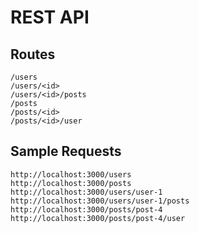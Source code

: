 # REST API

## Routes
```
/users
/users/<id>
/users/<id>/posts
/posts
/posts/<id>
/posts/<id>/user
```

## Sample Requests
```
http://localhost:3000/users
http://localhost:3000/posts
http://localhost:3000/users/user-1
http://localhost:3000/users/user-1/posts
http://localhost:3000/posts/post-4
http://localhost:3000/posts/post-4/user
```

